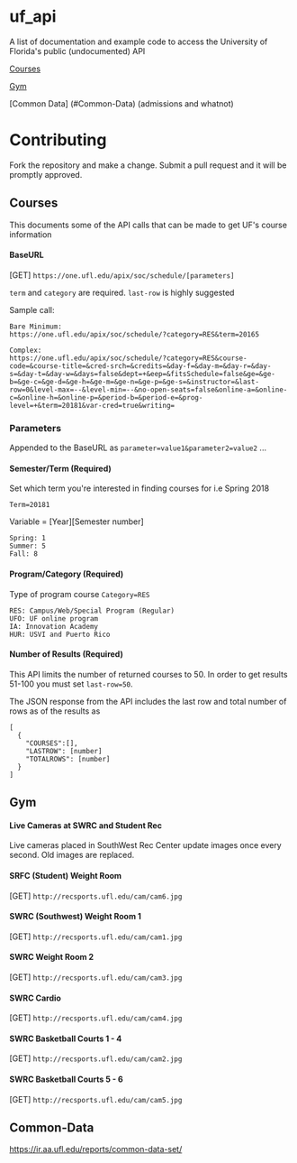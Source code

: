 # uf_api
A list of documentation and example code to access the University of Florida's public (undocumented) API

[Courses](#Courses)

[Gym](#Gym)

[Common Data] (#Common-Data) (admissions and whatnot)

# Contributing
Fork the repository and make a change. Submit a pull request and it will be promptly approved.

## Courses
This documents some of the API calls that can be made to get UF's course information

#### BaseURL
[GET] `https://one.ufl.edu/apix/soc/schedule/[parameters]`

`term` and `category` are required. `last-row` is highly suggested

Sample call:
```
Bare Minimum:
https://one.ufl.edu/apix/soc/schedule/?category=RES&term=20165

Complex:
https://one.ufl.edu/apix/soc/schedule/?category=RES&course-code=&course-title=&cred-srch=&credits=&day-f=&day-m=&day-r=&day-s=&day-t=&day-w=&days=false&dept=+&eep=&fitsSchedule=false&ge=&ge-b=&ge-c=&ge-d=&ge-h=&ge-m=&ge-n=&ge-p=&ge-s=&instructor=&last-row=0&level-max=--&level-min=--&no-open-seats=false&online-a=&online-c=&online-h=&online-p=&period-b=&period-e=&prog-level=+&term=20181&var-cred=true&writing=
```

### Parameters
Appended to the BaseURL as `parameter=value1&parameter2=value2` ...

#### Semester/Term (Required)
Set which term you're interested in finding courses for i.e Spring 2018 

```Term=20181```

Variable = [Year][Semester number]
```
Spring: 1
Summer: 5
Fall: 8
```

#### Program/Category (Required)
Type of program course
```Category=RES```

```
RES: Campus/Web/Special Program (Regular)
UFO: UF online program
IA: Innovation Academy
HUR: USVI and Puerto Rico
```

#### Number of Results (Required)
This API limits the number of returned courses to 50. In order to get results 51-100 you must set `last-row=50`.

The JSON response from the API includes the last row and total number of rows as of the results as 

```
[
  {
    "COURSES":[],
    "LASTROW": [number]
    "TOTALROWS": [number]
  }
]
```

## Gym

#### Live Cameras at SWRC and Student Rec
Live cameras placed in SouthWest Rec Center update images once every second. Old images are replaced.

#### SRFC (Student) Weight Room
[GET] `http://recsports.ufl.edu/cam/cam6.jpg`

#### SWRC (Southwest) Weight Room 1
[GET] `http://recsports.ufl.edu/cam/cam1.jpg`

#### SWRC Weight Room 2
[GET] `http://recsports.ufl.edu/cam/cam3.jpg`

#### SWRC Cardio
[GET] `http://recsports.ufl.edu/cam/cam4.jpg`

#### SWRC Basketball Courts 1 - 4
[GET] `http://recsports.ufl.edu/cam/cam2.jpg`

#### SWRC Basketball Courts 5 - 6
[GET] `http://recsports.ufl.edu/cam/cam5.jpg`

## Common-Data
https://ir.aa.ufl.edu/reports/common-data-set/